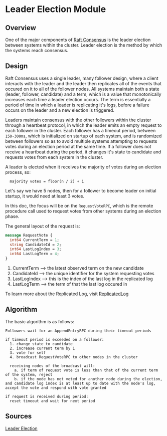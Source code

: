 # Leader Election Module


## Overview

One of the major components of [Raft Consensus](https://raft.github.io/raft.pdf) is the leader election between systems within the cluster. Leader election is the method by which the systems reach consensus.


## Design

Raft Consensus uses a single leader, many follower design, where a client interacts with the leader and the leader then replicates all of the events that occured on it to all of the follower nodes. All systems maintain both a state (leader, follower, candidate) and a term, which is a value that monotonically increases each time a leader election occurs. The term is essentially a period of time in which a leader is replicating it's logs, before a failure occurs on the leader and a new election is triggered. 

Leaders maintain consensus with the other followers within the cluster through a heartbeat protocol, in which the leader emits an empty request to each follower in the cluster. Each follower has a timeout period, between `150-300ms`, which is initialized on startup of each system, and is randomized between followers so as to avoid multiple systems attempting to requests votes during an election period at the same time. If a follower does not receive a heartbeat during the period, it changes it's state to candidate and requests votes from each system in the cluster.

A leader is elected when it receives the majority of votes during an election process, so:

```
  majority votes = floor(n / 2) + 1
```

Let's say we have 5 nodes, then for a follower to become leader on initial startup, it would need at least 3 votes.

In this doc, the focus will be on the `RequestVoteRPC`, which is the remote procedure call used to request votes from other systems during an election phase.

The general layout of the request is:

```proto
message RequestVote {
  int64 CurrentTerm = 1;
  string CandidateId = 2;
  int64 LastLogIndex = 3;
  int64 LastLogTerm = 4;
}
```

1. CurrentTerm --> the latest observed term on the new candidate
2. CandidateId --> the unique identifier for the system requesting votes
3. LastLogIndex --> this is the index of the last log in the replicated log
4. LastLogTerm --> the term of that the last log occured in

To learn more about the Replicated Log, visit [ReplicatedLog](./ReplicatedLog.md)


## Algorithm

The basic algorithm is as follows:

```
Followers wait for an AppendEntryRPC during their timeout periods

if timeout period is exceeded on a follower:
  1. change state to candidate
  2. increase current term by 1
  3. vote for self
  4. broadcast RequestVoteRPC to other nodes in the cluster

  receiving nodes of the broadcast will:
    a. if term of request vote is less than that of the current term of the system, reject
    b. if the node has not voted for another node during the election, and candidate log index is at least up to date with the node's log, accept the vote and respond with vote granted

if request is received during period:
  reset timeout and wait for next period
```


## Sources

[Leader Election](../pkg/leaderelection/LeaderElection.go)